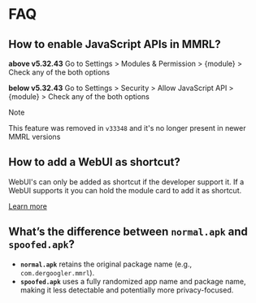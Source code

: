 # FAQ

## How to enable JavaScript APIs in MMRL?

**above v5.32.43**
Go to Settings > Modules & Permission > {module} > Check any of the both options

**below v5.32.43**
Go to Settings > Security > Allow JavaScript API > {module} > Check any of the both options

> [!NOTE]
> This feature was removed in `v33348` and it's no longer present in newer MMRL versions

## How to add a WebUI as shortcut?

WebUI's can only be added as shortcut if the developer support it.
If a WebUI supports it you can hold the module card to add it as shortcut.

[Learn more](./webuix/shortcuts)

## What’s the difference between `normal.apk` and `spoofed.apk`?

* **`normal.apk`** retains the original package name (e.g., `com.dergoogler.mmrl`).
* **`spoofed.apk`** uses a fully randomized app name and package name, making it less detectable and potentially more privacy-focused.

